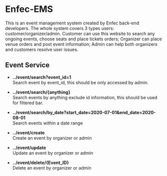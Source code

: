 # Enfec-EMS
This is an event management system created by Enfec back-end developers. The whole system covers 3 types users: customer/organizer/admin. Customer can use this website to search any ongoing events, choose seats and place tickets orders; Organizer can place venue orders and post event information; Admin can help both organizers and customers resolve user issues. 

## Event Service

+ **../event/search?event_id=1**\
       Search event by event_id, this should be only accessed by admin.  

+ **../event/search/{anything}**\
       Search events by anything exclude id information, this should be used for filtered bar. 
       
+ **../event/search/by_date?start_date=2020-07-01&end_date=2020-08-01**\
       Search events within a date range

+ **../event/create**\
       Create an event by organizer or admin

+ **../event/update**\
       Update an event by organizer or admin 
       
+ **../event/delete/{Event_ID}**\
       Delete an event by organizer or admin
